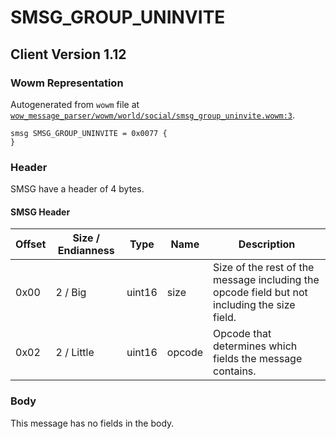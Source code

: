# SMSG_GROUP_UNINVITE

## Client Version 1.12

### Wowm Representation

Autogenerated from `wowm` file at [`wow_message_parser/wowm/world/social/smsg_group_uninvite.wowm:3`](https://github.com/gtker/wow_messages/tree/main/wow_message_parser/wowm/world/social/smsg_group_uninvite.wowm#L3).
```rust,ignore
smsg SMSG_GROUP_UNINVITE = 0x0077 {
}
```
### Header

SMSG have a header of 4 bytes.

#### SMSG Header

| Offset | Size / Endianness | Type   | Name   | Description |
| ------ | ----------------- | ------ | ------ | ----------- |
| 0x00   | 2 / Big           | uint16 | size   | Size of the rest of the message including the opcode field but not including the size field.|
| 0x02   | 2 / Little        | uint16 | opcode | Opcode that determines which fields the message contains.|

### Body

This message has no fields in the body.

